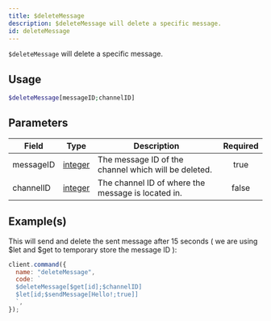 ```yaml
---
title: $deleteMessage
description: $deleteMessage will delete a specific message.
id: deleteMessage
---
```


`$deleteMessage` will delete a specific message.

## Usage

```php
$deleteMessage[messageID;channelID]
```

## Parameters

| Field     | Type                                                                                                | Description                                          | Required |
| --------- | --------------------------------------------------------------------------------------------------- | ---------------------------------------------------- | :------: |
| messageID | [integer](https://developer.mozilla.org/en-US/docs/Web/JavaScript/Reference/Global_Objects/Integer) | The message ID of the channel which will be deleted. |   true   |
| channelID | [integer](https://developer.mozilla.org/en-US/docs/Web/JavaScript/Reference/Global_Objects/Integer) | The channel ID of where the message is located in.   |  false   |

## Example(s)

This will send and delete the sent message after 15 seconds ( we are using $let and $get to temporary store the message
ID ):

```javascript
client.command({
  name: "deleteMessage",
  code: `
  $deleteMessage[$get[id];$channelID]
  $let[id;$sendMessage[Hello!;true]]
  `,
});
```
